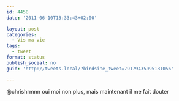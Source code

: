 ```yaml
---
id: 4458
date: '2011-06-10T13:33:43+02:00'

layout: post
categories:
  - Vis ma vie
tags:
  - tweet
format: status
publish_social: no
guid: 'http://tweets.local/?birdsite_tweet=79179435995181056'

---
```


@chrishrmnn oui moi non plus, mais maintenant il me fait douter
